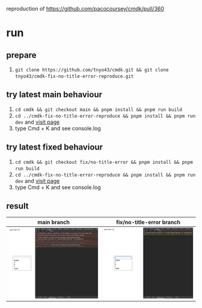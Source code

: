 reproduction of https://github.com/pacocoursey/cmdk/pull/360

# run

## prepare

1. `git clone https://github.com/tnyo43/cmdk.git && git clone tnyo43/cmdk-fix-no-title-error-reproduce.git`

## try latest main behaviour

1. `cd cmdk && git checkout main && pnpm install && pnpm run build`
1. `cd ../cmdk-fix-no-title-error-reproduce && pnpm install && pnpm run dev` and [visit page](http://localhost:5173)
1. type Cmd + K and see console.log

## try latest fixed behaviour

1. `cd cmdk && git checkout fix/no-title-error && pnpm install && pnpm run build`
1. `cd ../cmdk-fix-no-title-error-reproduce && pnpm install && pnpm run dev` and [visit page](http://localhost:5173)
1. type Cmd + K and see console.log

## result

| main branch                              | fix/no-title-error branch                                            |
| ---------------------------------------- | -------------------------------------------------------------------- |
| ![with main branch](./img/with-main.png) | ![with fix/no-title-error branch](./img/with-fix-no-title-error.png) |
